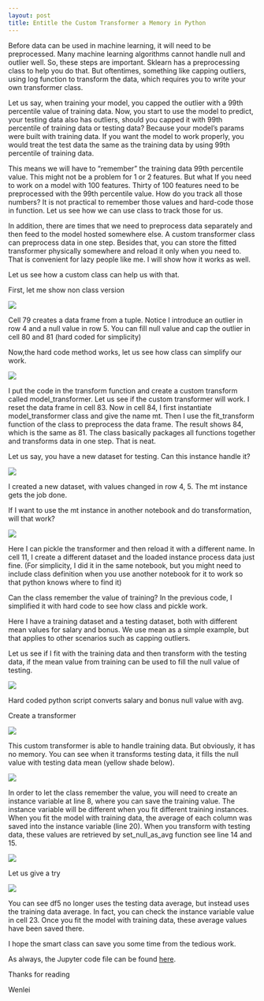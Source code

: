 ```yaml
---
layout: post
title: Entitle the Custom Transformer a Memory in Python
---
```


Before data can be used in machine learning, it will need to be preprocessed.  Many machine learning algorithms cannot handle null and outlier well. So, these steps are important. Sklearn has a preprocessing class to help you do that. But oftentimes, something like capping outliers, using log function to transform the data, which requires you to write your own transformer class.  

Let us say, when training your model, you capped the outlier with a 99th percentile value of training data.  Now, you start to use the model to predict, your testing data also has outliers, should you capped it with 99th percentile of training data or testing data?  Because your model’s params were built with training data. If you want the model to work properly, you would treat the test data the same as the training data by using 99th percentile of training data.  

This means we will have to “remember” the training data 99th percentile value. This might not be a problem for 1 or 2 features.  But what If you need to work on a model with 100 features.  Thirty of 100 features need to be preprocessed with the 99th percentile value.  How do you track all those numbers? It is not practical to remember those values and hard-code those in function. Let us see how we can use class to track those for us.    

In addition, there are times that we need to preprocess data separately and then feed to the model hosted somewhere else. A custom transformer class can preprocess data in one step.  Besides that, you can store the fitted transformer physically somewhere and reload it only when you need to. That is convenient for lazy people like me. I will show how it works as well.   

Let us see how a custom class can help us with that.  
 
First, let me show non class version  

<img src="/images/blog50/1nonclass.PNG">   

Cell 79 creates a data frame from a tuple.  Notice I introduce an outlier in row 4 and a null value in row 5. You can fill null value and cap the outlier in cell 80 and 81 (hard coded for simplicity)  

Now,the hard code method works, let us see how class can simplify our work.   

<img src="/images/blog50/1class.PNG">   

I put the code in the transform function and create a custom transform called model_transformer.  Let us see if the custom transformer will work.  I reset the data frame in cell 83. Now in cell 84, I first instantiate model_transformer class and give the name mt.  Then I use the fit_transform function of the class to preprocess the data frame. The result shows 84, which is the same as 81.  The class basically packages all functions together and transforms data in one step. That is neat.  

Let us say, you have a new dataset for testing.  Can this instance handle it?  

<img src="/images/blog50/2class_new_data.PNG">   

I created a new dataset, with values changed in row 4, 5.  The mt instance gets the job done.  

If I want to use the mt instance in another notebook and do transformation, will that work?   

<img src="/images/blog50/3pickle.PNG">  

Here I can pickle the transformer and then reload it with a different name.  In cell 11, I create a different dataset and the loaded instance process data just fine. (For simplicity, I did it in the same notebook, but you might need to include class definition when you use another notebook for it to work so that python knows where to find it)  

Can the class remember the value of training?  In the previous code, I simplified it with hard code to see how class and pickle work.  

Here I have a training dataset and a testing dataset, both with different mean values for salary and bonus. We use mean as a simple example, but that applies to other scenarios such as capping outliers.    

Let us see if I fit with the training data and then transform with the testing data, if the mean value from training can be used to fill the null value of testing.    

<img src="/images/blog50/4hardcodemean.PNG">  

Hard coded python script converts salary and bonus null value with avg.     

Create a transformer  

<img src="/images/blog50/5.nomemory_transformer.PNG">   

This custom transformer is able to handle training data. But obviously, it has no memory. You can see when it transforms testing data, it fills the null value with testing data mean (yellow shade below).  

<img src="/images/blog50/6nomemory_transform_result.PNG">   

In order to let the class remember the value, you will need to create an instance variable at line 8, where you can save the training value.  The instance variable will be different when you fit different training instances.   When you fit the model with training data, the average of each column was saved into the instance variable (line 20).   When you transform with testing data, these values are retrieved by set_null_as_avg function see line 14 and 15.  

<img src="/images/blog50/7memory_transformer.PNG">   

Let us give a try   

<img src="/images/blog50/7memory_transformer2.PNG">   

You can see df5 no longer uses the testing data average, but instead uses the training data average.  In fact, you can check the instance variable value in cell 23.  Once you fit the model with training data, these average values have been saved there.   

I hope the smart class can save you some time from the tedious work.  

As always, the Jupyter code file can be found [here](/Files/model_transformer-add_memory.ipynb).   

Thanks for reading  

Wenlei

